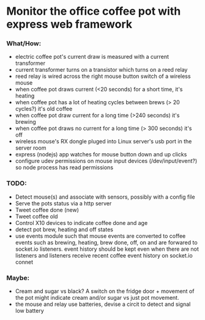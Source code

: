 # Monitor the office coffee pot with express web framework 

### What/How:

* electric coffee pot's current draw is measured with a current transformer
* current transformer turns on a transistor which turns on a reed relay
* reed relay is wired across the right mouse button switch of a wireless mouse
* when coffee pot draws current (<20 seconds) for a short time, it's heating
* when coffee pot has a lot of heating cycles between brews (> 20 cycles?) it's old coffee
* when coffee pot draw current for a long time (>240 seconds) it's brewing
* when coffee pot draws no current for a long time (> 300 seconds) it's off
* wireless mouse's RX dongle pluged into Linux server's usb port in the server room
* express (nodejs) app watches for mouse button down and up clicks 
* configure udev permissions on mouse input devices (/dev/input/event?) so node process has read permissions

### TODO:

* Detect mouse(s) and associate with sensors, possibly with a config file
* Serve the pots status via a http server
* Tweet coffee done (new)
* Tweet coffee old
* Control X10 devices to indicate coffee done and age
* detect pot brew, heating and off states
* use events module such that mouse events are converted to coffee events
  such as brewing, heating, brew done, off, on and are forwared to socket.io listeners. event history should be kept even when there are not listeners and listeners receive recent coffee event history on socket.io connet

### Maybe:

* Cream and sugar vs black? A switch on the fridge door + movement of the pot might indicate cream and/or sugar vs just pot movement. 
* the mouse and relay use batteries, devise a circit to detect and signal low battery


